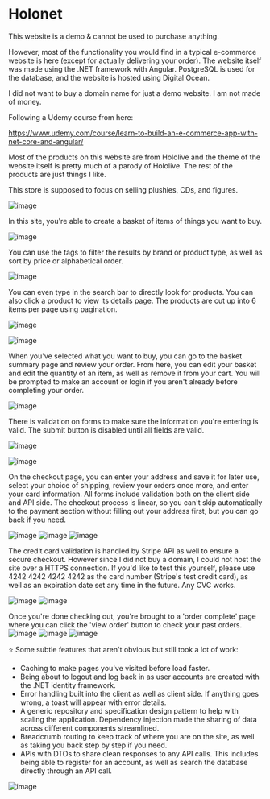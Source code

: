 # Holonet
This website is a demo & cannot be used to purchase anything.

However, most of the functionality you would find in a typical e-commerce website is here (except for actually delivering your order). The website itself was made using the .NET framework with Angular. PostgreSQL is used for the database, and the website is hosted using Digital Ocean.

I did not want to buy a domain name for just a demo website. I am not made of money.

Following a Udemy course from here:

https://www.udemy.com/course/learn-to-build-an-e-commerce-app-with-net-core-and-angular/

Most of the products on this website are from Hololive and the theme of the website itself is pretty much of a parody of Hololive. The rest of the products are just things I like.

This store is supposed to focus on selling plushies, CDs, and figures.

![image](https://github.com/Jogira/holonet/assets/46968282/fa768ffb-7eef-46f3-a933-f16ed656f0ed)

In this site, you're able to create a basket of items of things you want to buy.

![image](https://github.com/Jogira/holonet/assets/46968282/1f9b9bde-cb56-4246-a12c-0a12c7583016)

You can use the tags to filter the results by brand or product type, as well as sort by price or alphabetical order.


![image](https://github.com/Jogira/holonet/assets/46968282/dcc550d8-e4ba-45f6-a2e4-f80962cef331)

You can even type in the search bar to directly look for products. You can also click a product to view its details page. The products are cut up into 6 items per page using pagination.


![image](https://github.com/Jogira/holonet/assets/46968282/39177d32-93a4-436b-99af-fd6b3b6f0cf2)

![image](https://github.com/Jogira/holonet/assets/46968282/5c12e516-ff03-455a-84c2-547c101ab2d1)


When you've selected what you want to buy, you can go to the basket summary page and review your order. From here, you can edit your basket and edit the quantity of an item, as well as remove it from your cart. You will be prompted to make an account or login if you aren't already before completing your order.

![image](https://github.com/Jogira/holonet/assets/46968282/5e93d55b-7487-43a0-bffd-72279fd38fb7)

There is validation on forms to make sure the information you're entering is valid. The submit button is disabled until all fields are valid.

![image](https://github.com/Jogira/holonet/assets/46968282/7ae7ce0d-8e45-4159-b027-247bf0a8712b)

![image](https://github.com/Jogira/holonet/assets/46968282/1a78efe6-7e59-4fa8-b3f8-37b1b57c3b2c)


On the checkout page, you can enter your address and save it for later use, select your choice of shipping, review your orders once more, and enter your card information. All forms include validation both on the client side and API side.
The checkout process is linear, so you can't skip automatically to the payment section without filling out your address first, but you can go back if you need.

![image](https://github.com/Jogira/holonet/assets/46968282/d0e26b29-d7b9-4268-9db7-a61af08a21ff)
![image](https://github.com/Jogira/holonet/assets/46968282/f1812672-a54c-4066-b7bc-2afa0a973a33)
![image](https://github.com/Jogira/holonet/assets/46968282/309b2461-2f62-4eed-9768-eeb4297d3009)

The credit card validation is handled by Stripe API as well to ensure a secure checkout. However since I did not buy a domain, I could not host the site over a HTTPS connection. If you'd like to test this yourself, please use 4242 4242 4242 4242 as the card number (Stripe's test credit card),
as well as an expiration date set any time in the future. Any CVC works.

![image](https://github.com/Jogira/holonet/assets/46968282/8c977b39-d124-467b-8ef4-034bf8f9e585)
![image](https://github.com/Jogira/holonet/assets/46968282/a09fd771-513c-4ccf-a3b5-5e28711f87b1)

Once you're done checking out, you're brought to a 'order complete' page where you can click the 'view order' button to check your past orders.
![image](https://github.com/Jogira/holonet/assets/46968282/a17967bb-8be3-4e40-940f-0c860ce2c9fe)
![image](https://github.com/Jogira/holonet/assets/46968282/5599043c-d222-40d0-ac8f-0d82a1a80e89)
![image](https://github.com/Jogira/holonet/assets/46968282/18fe9395-07e7-4780-b938-56152ad34f1d)

⭐ Some subtle features that aren't obvious but still took a lot of work:

- Caching to make pages you've visited before load faster.
- Being about to logout and log back in as user accounts are created with the .NET identity framework.
- Error handling built into the client as well as client side. If anything goes wrong, a toast will appear with error details.
- A generic repository and specification design pattern to help with scaling the application. Dependency injection made the sharing of data across different components streamlined.
- Breadcrumb routing to keep track of where you are on the site, as well as taking you back step by step if you need.
- APIs with DTOs to share clean responses to any API calls. This includes being able to register for an account, as well as search the database directly through an API call.

![image](https://github.com/Jogira/holonet/assets/46968282/bdee3bf6-fac8-4ad0-816c-28d162a14f00)






